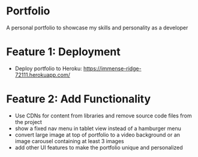 # Portfolio
A personal portfolio to showcase my skills and personality as a developer

# Feature 1: Deployment
- Deploy portfolio to Heroku:
https://immense-ridge-72111.herokuapp.com/

# Feature 2: Add Functionality
- Use CDNs for content from libraries and remove source code files from the project
- show a fixed nav menu in tablet view instead of a hamburger menu
- convert large image at top of portfolio to a video background or an image carousel containing at least 3 images
- add other UI features to make the portfolio unique and personalized